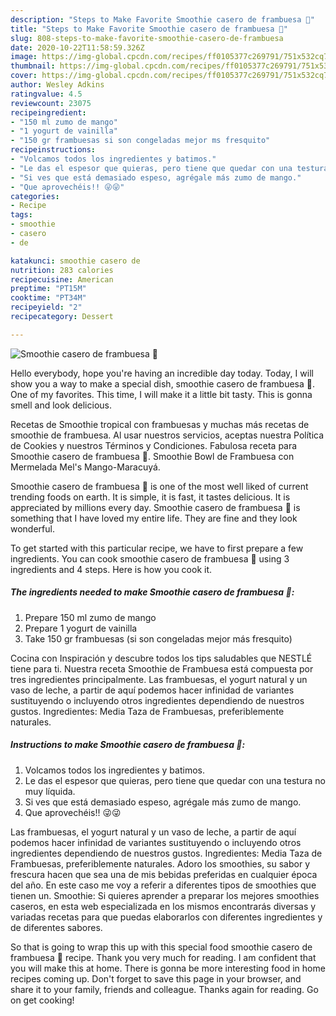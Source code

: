 ```yaml
---
description: "Steps to Make Favorite Smoothie casero de frambuesa 🍓"
title: "Steps to Make Favorite Smoothie casero de frambuesa 🍓"
slug: 808-steps-to-make-favorite-smoothie-casero-de-frambuesa
date: 2020-10-22T11:58:59.326Z
image: https://img-global.cpcdn.com/recipes/ff0105377c269791/751x532cq70/smoothie-casero-de-frambuesa-🍓-foto-principal.jpg
thumbnail: https://img-global.cpcdn.com/recipes/ff0105377c269791/751x532cq70/smoothie-casero-de-frambuesa-🍓-foto-principal.jpg
cover: https://img-global.cpcdn.com/recipes/ff0105377c269791/751x532cq70/smoothie-casero-de-frambuesa-🍓-foto-principal.jpg
author: Wesley Adkins
ratingvalue: 4.5
reviewcount: 23075
recipeingredient:
- "150 ml zumo de mango"
- "1 yogurt de vainilla"
- "150 gr frambuesas si son congeladas mejor ms fresquito"
recipeinstructions:
- "Volcamos todos los ingredientes y batimos."
- "Le das el espesor que quieras, pero tiene que quedar con una testura no muy líquida."
- "Si ves que está demasiado espeso, agrégale más zumo de mango."
- "Que aprovechéis!! 😜😜"
categories:
- Recipe
tags:
- smoothie
- casero
- de

katakunci: smoothie casero de 
nutrition: 283 calories
recipecuisine: American
preptime: "PT15M"
cooktime: "PT34M"
recipeyield: "2"
recipecategory: Dessert

---
```



![Smoothie casero de frambuesa 🍓](https://img-global.cpcdn.com/recipes/ff0105377c269791/751x532cq70/smoothie-casero-de-frambuesa-🍓-foto-principal.jpg)

Hello everybody, hope you're having an incredible day today. Today, I will show you a way to make a special dish, smoothie casero de frambuesa 🍓. One of my favorites. This time, I will make it a little bit tasty. This is gonna smell and look delicious.

Recetas de Smoothie tropical con frambuesas y muchas más recetas de smoothie de frambuesa. Al usar nuestros servicios, aceptas nuestra Política de Cookies y nuestros Términos y Condiciones. Fabulosa receta para Smoothie casero de frambuesa 🍓. Smoothie Bowl de Frambuesa con Mermelada Mel&#39;s Mango-Maracuyá.

Smoothie casero de frambuesa 🍓 is one of the most well liked of current trending foods on earth. It is simple, it is fast, it tastes delicious. It is appreciated by millions every day. Smoothie casero de frambuesa 🍓 is something that I have loved my entire life. They are fine and they look wonderful.


To get started with this particular recipe, we have to first prepare a few ingredients. You can cook smoothie casero de frambuesa 🍓 using 3 ingredients and 4 steps. Here is how you cook it.

<!--inarticleads1-->

##### The ingredients needed to make Smoothie casero de frambuesa 🍓:

1. Prepare 150 ml zumo de mango
1. Prepare 1 yogurt de vainilla
1. Take 150 gr frambuesas (si son congeladas mejor más fresquito)


Cocina con Inspiración y descubre todos los tips saludables que NESTLÉ tiene para ti. Nuestra receta Smoothie de Frambuesa está compuesta por tres ingredientes principalmente. Las frambuesas, el yogurt natural y un vaso de leche, a partir de aquí podemos hacer infinidad de variantes sustituyendo o incluyendo otros ingredientes dependiendo de nuestros gustos. Ingredientes: Media Taza de Frambuesas, preferiblemente naturales. 

<!--inarticleads2-->

##### Instructions to make Smoothie casero de frambuesa 🍓:

1. Volcamos todos los ingredientes y batimos.
1. Le das el espesor que quieras, pero tiene que quedar con una testura no muy líquida.
1. Si ves que está demasiado espeso, agrégale más zumo de mango.
1. Que aprovechéis!! 😜😜


Las frambuesas, el yogurt natural y un vaso de leche, a partir de aquí podemos hacer infinidad de variantes sustituyendo o incluyendo otros ingredientes dependiendo de nuestros gustos. Ingredientes: Media Taza de Frambuesas, preferiblemente naturales. Adoro los smoothies, su sabor y frescura hacen que sea una de mis bebidas preferidas en cualquier época del año. En este caso me voy a referir a diferentes tipos de smoothies que tienen un. Smoothie: Si quieres aprender a preparar los mejores smoothies caseros, en esta web especializada en los mismos encontrarás diversas y variadas recetas para que puedas elaborarlos con diferentes ingredientes y de diferentes sabores. 

So that is going to wrap this up with this special food smoothie casero de frambuesa 🍓 recipe. Thank you very much for reading. I am confident that you will make this at home. There is gonna be more interesting food in home recipes coming up. Don't forget to save this page in your browser, and share it to your family, friends and colleague. Thanks again for reading. Go on get cooking!
